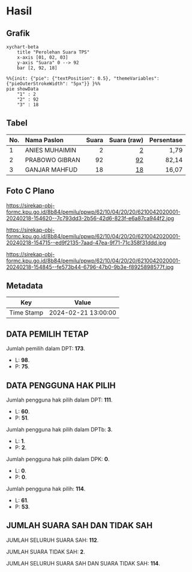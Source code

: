 # Hasil

## Grafik

```mermaid
xychart-beta
    title "Perolehan Suara TPS"
    x-axis [01, 02, 03]
    y-axis "Suara" 0 --> 92
    bar [2, 92, 18]
```

```mermaid
%%{init: {"pie": {"textPosition": 0.5}, "themeVariables": {"pieOuterStrokeWidth": "5px"}} }%%
pie showData
    "1" : 2
    "2" : 92
    "3" : 18
```

## Tabel

| No. | Nama Paslon    | Suara | Suara (raw) | Persentase |
|:--- |:-------------- | -----:| -----------:| ----------:|
| 1   | ANIES MUHAIMIN | 2     | [2][p-1]    | 1,79       |
| 2   | PRABOWO GIBRAN | 92    | [92][p-2]   | 82,14      |
| 3   | GANJAR MAHFUD  | 18    | [18][p-3]   | 16,07      |


[p-1]: https://github.com/gigit-pemilu/pemilu-2024-62-kalimantan-tengah/blob/main/pilpres/hitung-suara/sub/62-kalimantan-tengah/sub/10-gunung-mas/sub/04-kahayan-hulu-utara/sub/2020-tumbang-hamputung/sub/001-tps/sub/paslon-1.txt
[p-2]: https://github.com/gigit-pemilu/pemilu-2024-62-kalimantan-tengah/blob/main/pilpres/hitung-suara/sub/62-kalimantan-tengah/sub/10-gunung-mas/sub/04-kahayan-hulu-utara/sub/2020-tumbang-hamputung/sub/001-tps/sub/paslon-2.txt
[p-3]: https://github.com/gigit-pemilu/pemilu-2024-62-kalimantan-tengah/blob/main/pilpres/hitung-suara/sub/62-kalimantan-tengah/sub/10-gunung-mas/sub/04-kahayan-hulu-utara/sub/2020-tumbang-hamputung/sub/001-tps/sub/paslon-3.txt

## Foto C Plano

https://sirekap-obj-formc.kpu.go.id/8b84/pemilu/ppwp/62/10/04/20/20/6210042020001-20240218-154620--7c793dd3-2b56-42d6-823f-e6a87ca944f2.jpg

https://sirekap-obj-formc.kpu.go.id/8b84/pemilu/ppwp/62/10/04/20/20/6210042020001-20240218-154715--ed9f2135-7aad-47ea-9f71-71c358f31ddd.jpg

https://sirekap-obj-formc.kpu.go.id/8b84/pemilu/ppwp/62/10/04/20/20/6210042020001-20240218-154845--fe573b44-6796-47b0-9b3e-f8925898577f.jpg


## Metadata

| Key        | Value               |
| ---------- | ------------------- |
| Time Stamp | 2024-02-21 13:00:00 |


## DATA PEMILIH TETAP

Jumlah pemilih dalam DPT: **173**.
 * L: **98**.
 * P: **75**.

## DATA PENGGUNA HAK PILIH

Jumlah pengguna hak pilih dalam DPT: **111**.
 * L: **60**.
 * P: **51**.

Jumlah pengguna hak pilih dalam DPTb: **3**.
 * L: **1**.
 * P: **2**.

Jumlah pengguna hak pilih dalam DPK: **0**.
 * L: **0**.
 * P: **0**.

Jumlah pengguna hak pilih: **114**.
 * L: **61**.
 * P: **53**.

## JUMLAH SUARA SAH DAN TIDAK SAH

JUMLAH SELURUH SUARA SAH: **112**.

JUMLAH SUARA TIDAK SAH: **2**.

JUMLAH SELURUH SUARA SAH DAN SUARA TIDAK SAH: **114**.


